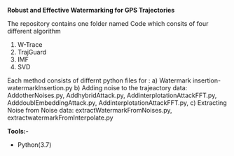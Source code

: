 **Robust and Effective Watermarking for GPS Trajectories**  
 

The repository contains one folder named Code which consits of four different algorithm 
1. W-Trace 
2. TrajGuard 
3. IMF
4. SVD

Each method consists of differnt python files for :
a) Watermark insertion- watermarkInsertion.py
b) Adding noise to the trajeactory data: AddotherNoises.py, AddhybridAttack.py, AddinterplotationAttackFFT.py,  AdddoublEmbeddingAttack.py, AddinterplotationAttackFFT.py, 
c) Extracting Noise from Noise data: extractWatermarkFromNoises.py, extractwatermarkFromInterpolate.py
 
   
  
 **Tools:-**  
   * Python(3.7) 
 
